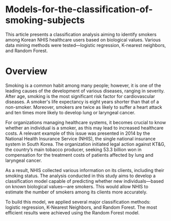 # Models-for-the-classification-of-smoking-subjects
This article presents a classification analysis aiming to identify smokers among Korean NHIS healthcare users based on biological values. Various data mining methods were tested—logistic regression, K-nearest neighbors, and Random Forest. 
# Overview
Smoking is a common habit among many people; however, it is one of the leading causes of the development of various diseases, ranging in severity. After age, smoking is the most significant risk factor for cardiovascular diseases. A smoker's life expectancy is eight years shorter than that of a non-smoker. Moreover, smokers are twice as likely to suffer a heart attack and ten times more likely to develop lung or laryngeal cancer.

For organizations managing healthcare systems, it becomes crucial to know whether an individual is a smoker, as this may lead to increased healthcare costs. A relevant example of this issue was presented in 2014 by the National Health Insurance Service (NHIS), the single national insurance system in South Korea. The organization initiated legal action against KT&G, the country’s main tobacco producer, seeking 53.3 billion won in compensation for the treatment costs of patients affected by lung and laryngeal cancer.

As a result, NHIS collected various information on its clients, including their smoking status. The analysis conducted in this study aims to develop a classification model capable of predicting whether new individuals—based on known biological values—are smokers. This would allow NHIS to estimate the number of smokers among its clients more accurately.

To build this model, we applied several major classification methods: logistic regression, K-Nearest Neighbors, and Random Forest. The most efficient results were achieved using the Random Forest model.
